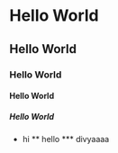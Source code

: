 # Hello World
## Hello World
### Hello World
#### Hello World
##### Hello World
 * hi
 ** hello
 *** divyaaaa
